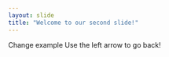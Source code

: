```yaml
---
layout: slide
title: "Welcome to our second slide!"
---
```

Change example
Use the left arrow to go back!
